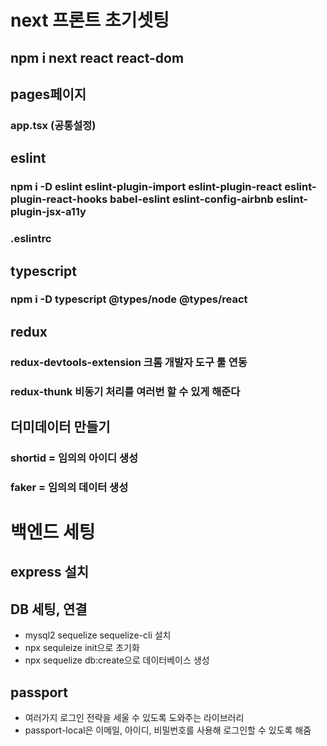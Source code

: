 # next 프론트 초기셋팅

## npm i next react react-dom

## pages페이지

### app.tsx (공통설정)

## eslint

### npm i -D eslint eslint-plugin-import eslint-plugin-react eslint-plugin-react-hooks babel-eslint eslint-config-airbnb eslint-plugin-jsx-a11y

### .eslintrc

## typescript

### npm i -D typescript @types/node @types/react

## redux

### redux-devtools-extension 크롬 개발자 도구 툴 연동

### redux-thunk 비동기 처리를 여러번 할 수 있게 해준다

## 더미데이터 만들기

### shortid = 임의의 아이디 생성

### faker = 임의의 데이터 생성

# 백엔드 세팅

## express 설치

## DB 세팅, 연결

- mysql2 sequelize sequelize-cli 설치
- npx sequleize init으로 초기화
- npx sequelize db:create으로 데이터베이스 생성

## passport

- 여러가지 로그인 전략을 세울 수 있도록 도와주는 라이브러리
- passport-local은 이메일, 아이디, 비밀번호를 사용해 로그인할 수 있도록 해줌

